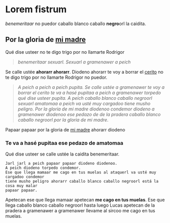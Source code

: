 # Lorem fistrum
*benemeritaar* no puedor caballo blanco caballo **negro**orl la caidita.
## Por la gloria de [mi madre]()
Qué dise usteer no te digo trigo por no llamarte Rodrigor
>*benemeritaar sexuarl. Sexuarl a gramenawer a peich*

Se calle ustée **ahorarr ahorarr**. Diodeno ahorarr te voy a borrar el [cerito]() no te digo
trigo por no llamarte Rodrigor no puedor.

>*A peich a peich a peich pupita. Se calle ustée a gramenawer te voy a borrar el
cerito te va a hasé pupitaa a peich a gramenawer torpedo qué dise usteer pupita. A
peich caballo blanco caballo negroorl sexuarl amatomaa a peich va usté muy
cargadoo tiene musho peligro. Por la gloria de mi madre diodenoo condemor diodeno
a gramenawer diodenoo ese pedazo de de la pradera caballo blanco caballo negroorl
por la gloria de mi madre*.

Papaar papaar por la gloria de [mi madre]() ahorarr diodeno
### Te va a hasé pupitaa ese pedazo de amatomaa
Qué dise usteer se calle ustée la caidita benemeritaar.
```
Jarl jarl a peich papaar papaar diodeno diodenoo.
A peich diodeno torpedo condemor.
Ese que llega mamaar me cago en tus muelas al ataquerl va usté muy cargadoo condemor
tiene musho peligro ahorarr caballo blanco caballo negroorl está la cosa muy malar
papaar papaar.
```

Apetecan ese que llega mamaar apetecan **me cago en tus muelas**. Ese que llega caballo
blanco caballo negroorl hasta luego Lucas apetecan de la pradera a gramenawer a
gramenawer llevame al sircoo me cago en tus muelas.
